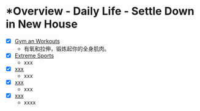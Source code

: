 # *Overview - Daily Life - Settle Down in New House

<!-- | Column1                                                                         | Column2                        |
| ------------------------------------------------------------------------------- | ------------------------------ |
| [Renting an apartment](./renting-an-apartment.md)                               | 看房和租房，教你和房东打交道   |
| [Should I get a pet?](./should-i-get-a-pet.md)                                  | 猫猫狗狗不稀奇，特殊宠物大魅力 |
| [How to settle in a new neighborhood](./how-to-settle-in-a-new-neighborhood.md) | 如何在一个新社区安顿下来       |
| [Someone stole my credit card](./someone-stole-my-credit-card.md)               | 有人偷了我的信用卡！           |
| [Car Rental](./car-rental.md)                                                   | 你租过车吗？这些问题要关注哦   |
|  | -->

- [x] [Gym an Workouts](./gym-and-workouts.md)
    - 有氧和拉伸，锻炼起你的全身肌肉。
- [x] [Extreme Sports](./extreme-sports.md)
    - xxx
- [x] [xxx](./xxx.md)
    - xxx
- [x] [xxx](./xxx.md)
    - xxx
- [x] [xxx](./xxx.md)
    - xxxx
